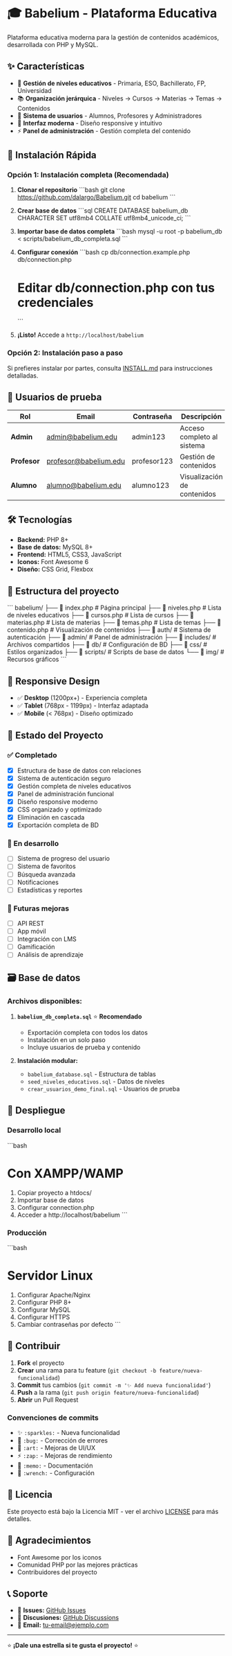 # 🎓 Babelium - Plataforma Educativa

Plataforma educativa moderna para la gestión de contenidos académicos, desarrollada con PHP y MySQL.

## ✨ Características

- 🏫 **Gestión de niveles educativos** - Primaria, ESO, Bachillerato, FP, Universidad
- 📚 **Organización jerárquica** - Niveles → Cursos → Materias → Temas → Contenidos
- 👥 **Sistema de usuarios** - Alumnos, Profesores y Administradores
- 🎨 **Interfaz moderna** - Diseño responsive y intuitivo
- ⚡ **Panel de administración** - Gestión completa del contenido

## 🚀 Instalación Rápida

### Opción 1: Instalación completa (Recomendada)

1. **Clonar el repositorio**
   \`\`\`bash
   git clone https://github.com/dalargo/Babelium.git
   cd babelium
   \`\`\`

2. **Crear base de datos**
   \`\`\`sql
   CREATE DATABASE babelium_db CHARACTER SET utf8mb4 COLLATE utf8mb4_unicode_ci;
   \`\`\`

3. **Importar base de datos completa**
   \`\`\`bash
   mysql -u root -p babelium_db < scripts/babelium_db_completa.sql
   \`\`\`

4. **Configurar conexión**
   \`\`\`bash
   cp db/connection.example.php db/connection.php
   # Editar db/connection.php con tus credenciales
   \`\`\`

5. **¡Listo!** Accede a `http://localhost/babelium`

### Opción 2: Instalación paso a paso

Si prefieres instalar por partes, consulta [INSTALL.md](INSTALL.md) para instrucciones detalladas.

## 🔐 Usuarios de prueba

| Rol | Email | Contraseña | Descripción |
|-----|-------|------------|-------------|
| **Admin** | admin@babelium.edu | admin123 | Acceso completo al sistema |
| **Profesor** | profesor@babelium.edu | profesor123 | Gestión de contenidos |
| **Alumno** | alumno@babelium.edu | alumno123 | Visualización de contenidos |

## 🛠️ Tecnologías

- **Backend:** PHP 8+
- **Base de datos:** MySQL 8+
- **Frontend:** HTML5, CSS3, JavaScript
- **Iconos:** Font Awesome 6
- **Diseño:** CSS Grid, Flexbox

## 📂 Estructura del proyecto

\`\`\`
babelium/
├── 📄 index.php                    # Página principal
├── 📄 niveles.php                  # Lista de niveles educativos
├── 📄 cursos.php                   # Lista de cursos
├── 📄 materias.php                 # Lista de materias
├── 📄 temas.php                    # Lista de temas
├── 📄 contenido.php                # Visualización de contenidos
├── 📁 auth/                        # Sistema de autenticación
├── 📁 admin/                       # Panel de administración
├── 📁 includes/                    # Archivos compartidos
├── 📁 db/                          # Configuración de BD
├── 📁 css/                         # Estilos organizados
├── 📁 scripts/                     # Scripts de base de datos
└── 📁 img/                         # Recursos gráficos
\`\`\`

## 📱 Responsive Design

- ✅ **Desktop** (1200px+) - Experiencia completa
- ✅ **Tablet** (768px - 1199px) - Interfaz adaptada
- ✅ **Mobile** (< 768px) - Diseño optimizado

## 🎯 Estado del Proyecto

### ✅ Completado
- [x] Estructura de base de datos con relaciones
- [x] Sistema de autenticación seguro
- [x] Gestión completa de niveles educativos
- [x] Panel de administración funcional
- [x] Diseño responsive moderno
- [x] CSS organizado y optimizado
- [x] Eliminación en cascada
- [x] Exportación completa de BD

### 🚧 En desarrollo
- [ ] Sistema de progreso del usuario
- [ ] Sistema de favoritos
- [ ] Búsqueda avanzada
- [ ] Notificaciones
- [ ] Estadísticas y reportes

### 🔮 Futuras mejoras
- [ ] API REST
- [ ] App móvil
- [ ] Integración con LMS
- [ ] Gamificación
- [ ] Análisis de aprendizaje

## 🗃️ Base de datos

### Archivos disponibles:

1. **`babelium_db_completa.sql`** ⭐ **Recomendado**
   - Exportación completa con todos los datos
   - Instalación en un solo paso
   - Incluye usuarios de prueba y contenido

2. **Instalación modular:**
   - `babelium_database.sql` - Estructura de tablas
   - `seed_niveles_educativos.sql` - Datos de niveles
   - `crear_usuarios_demo_final.sql` - Usuarios de prueba

## 🚀 Despliegue

### Desarrollo local
\`\`\`bash
# Con XAMPP/WAMP
1. Copiar proyecto a htdocs/
2. Importar base de datos
3. Configurar connection.php
4. Acceder a http://localhost/babelium
\`\`\`

### Producción
\`\`\`bash
# Servidor Linux
1. Configurar Apache/Nginx
2. Configurar PHP 8+
3. Configurar MySQL
4. Configurar HTTPS
5. Cambiar contraseñas por defecto
\`\`\`

## 🤝 Contribuir

1. **Fork** el proyecto
2. **Crear** una rama para tu feature (`git checkout -b feature/nueva-funcionalidad`)
3. **Commit** tus cambios (`git commit -m '✨ Add nueva funcionalidad'`)
4. **Push** a la rama (`git push origin feature/nueva-funcionalidad`)
5. **Abrir** un Pull Request

### Convenciones de commits
- ✨ `:sparkles:` - Nueva funcionalidad
- 🐛 `:bug:` - Corrección de errores
- 🎨 `:art:` - Mejoras de UI/UX
- ⚡ `:zap:` - Mejoras de rendimiento
- 📝 `:memo:` - Documentación
- 🔧 `:wrench:` - Configuración

## 📄 Licencia

Este proyecto está bajo la Licencia MIT - ver el archivo [LICENSE](LICENSE) para más detalles.

## 🙏 Agradecimientos

- Font Awesome por los iconos
- Comunidad PHP por las mejores prácticas
- Contribuidores del proyecto

## 📞 Soporte

- 🐛 **Issues:** [GitHub Issues](https://github.com/dalargo/Babelium/issues)
- 💬 **Discusiones:** [GitHub Discussions](https://github.com/dalargo/Babelium/discussions)
- 📧 **Email:** tu-email@ejemplo.com

---

⭐ **¡Dale una estrella si te gusta el proyecto!** ⭐

